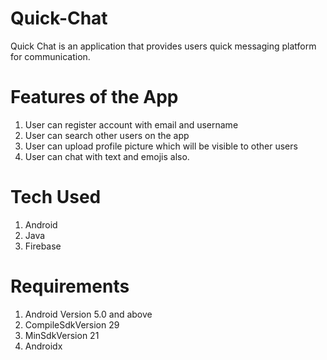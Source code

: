 # Quick-Chat

Quick Chat is an application that provides users quick messaging platform for communication.

# Features of the App
 1. User can register account with email and username
 2. User can search other users on the app
 3. User can upload profile picture which will be visible to other users
 4. User can chat with text and emojis also.
   
# Tech Used
 1. Android
 2. Java
 3. Firebase
  
# Requirements
1. Android Version 5.0 and above
2. CompileSdkVersion 29
3. MinSdkVersion 21
4. Androidx
